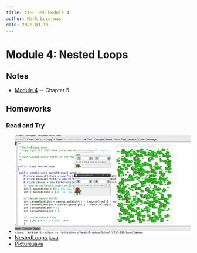 ```yaml
---
title: CISC 190 Module 4
author: Mark Lucernas
date: 2020-03-10
---
```



# Module 4: Nested Loops

## Notes

  - [Module 4](../notes/m-4) -- Chapter 5

## Homeworks

### Read and Try

  - ![Read and Try Image](../../../../files/spring-2020/CISC-190/module-4/read-and-try/m-4_ReadAndTry.png)
  - [NestedLoops.java](vfile:../../../../files/spring-2020/CISC-190/module-4/read-and-try/NestedLoops.java)
  - [Picture.java](vfile:../../../../files/spring-2020/CISC-190/module-4/read-and-try/Picture.java)
